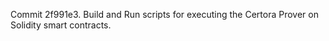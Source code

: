 Commit 2f991e3.                    Build and Run scripts for executing the Certora Prover on Solidity smart contracts.